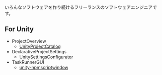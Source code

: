 いろんなソフトウェアを作り続けるフリーランスのソフトウェアエンジニアです。

## For Unity

- ProjectOverview
  - [UnityProjectCatalog](https://github.com/uisawara/UnityProjectCatalog)
- DeclarativeProjectSettings
  - [UnitySettingsConfigurator](https://github.com/uisawara/UnitySettingsConfigurator)
- TaskRunnerGUI
  - [unity-npmscriptwindow](https://github.com/uisawara/unity-npmscriptswindow)
